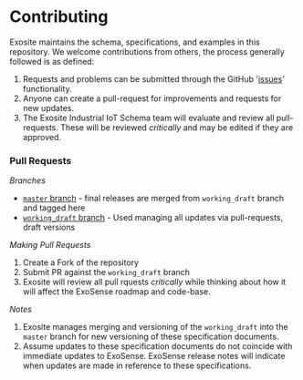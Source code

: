 # Contributing
Exosite maintains the schema, specifications, and examples in this repository.  We welcome contributions from others, the process generally followed is as defined:

1. Requests and problems can be submitted through the GitHub '[issues](https://github.com/exosite/industrial_iot_schema/issues)' functionality.  
2. Anyone can create a pull-request for improvements and requests for new updates.
3. The Exosite Industrial IoT Schema team will evaluate and review all pull-requests.  These will be reviewed *critically* and may be edited if they are approved.  

### Pull Requests

*Branches*
* [`master` branch](https://github.com/exosite/industrial_iot_schema) - final releases are merged from `working_draft` branch and tagged here
* [`working_draft` branch](https://github.com/exosite/industrial_iot_schema/tree/working_draft) - Used managing all updates via pull-requests, draft versions

*Making Pull Requests*
1. Create a Fork of the repository
2. Submit PR against the `working_draft` branch
3. Exosite will review all pull rquests *critically* while thinking about how it will affect the ExoSense roadmap and code-base.  

*Notes*
1. Exosite manages merging and versioning of the `working_draft` into the `master` branch for new versioning of these specification documents.
2. Assume updates to these specification documents do not coincide with immediate updates to ExoSense.  ExoSense release notes will indicate when updates are made in reference to these specifications.
